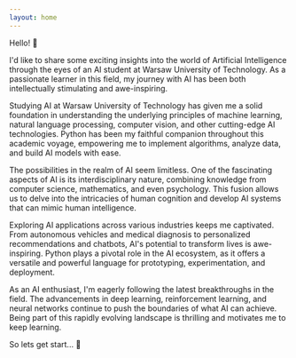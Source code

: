 ```yaml
---
layout: home
---
```

Hello! 👋

I'd like to share some exciting insights into the world of Artificial Intelligence through the eyes of an AI student at Warsaw University of Technology. As a passionate learner in this field, my journey with AI has been both intellectually stimulating and awe-inspiring.

Studying AI at Warsaw University of Technology has given me a solid foundation in understanding the underlying principles of machine learning, natural language processing, computer vision, and other cutting-edge AI technologies. Python has been my faithful companion throughout this academic voyage, empowering me to implement algorithms, analyze data, and build AI models with ease.

The possibilities in the realm of AI seem limitless. One of the fascinating aspects of AI is its interdisciplinary nature, combining knowledge from computer science, mathematics, and even psychology. This fusion allows us to delve into the intricacies of human cognition and develop AI systems that can mimic human intelligence.

Exploring AI applications across various industries keeps me captivated. From autonomous vehicles and medical diagnosis to personalized recommendations and chatbots, AI's potential to transform lives is awe-inspiring. Python plays a pivotal role in the AI ecosystem, as it offers a versatile and powerful language for prototyping, experimentation, and deployment.

As an AI enthusiast, I'm eagerly following the latest breakthroughs in the field. The advancements in deep learning, reinforcement learning, and neural networks continue to push the boundaries of what AI can achieve. Being part of this rapidly evolving landscape is thrilling and motivates me to keep learning.

So lets get start... 🚀